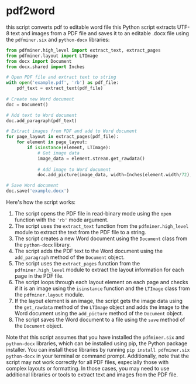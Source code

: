 # pdf2word
this script converts pdf to editable word file
this Python script extracts UTF-8 text and images from a PDF file and saves it to an editable .docx file using the `pdfminer.six` and `python-docx` libraries:

```python
from pdfminer.high_level import extract_text, extract_pages
from pdfminer.layout import LTImage
from docx import Document
from docx.shared import Inches

# Open PDF file and extract text to string
with open('example.pdf', 'rb') as pdf_file:
    pdf_text = extract_text(pdf_file)
    
# Create new Word document
doc = Document()

# Add text to Word document
doc.add_paragraph(pdf_text)

# Extract images from PDF and add to Word document
for page_layout in extract_pages(pdf_file):
    for element in page_layout:
        if isinstance(element, LTImage):
            # Get image data
            image_data = element.stream.get_rawdata()
            
            # Add image to Word document
            doc.add_picture(image_data, width=Inches(element.width/72), height=Inches(element.height/72))

# Save Word document
doc.save('example.docx')
```

Here's how the script works:

1. The script opens the PDF file in read-binary mode using the `open` function with the `'rb'` mode argument.
2. The script uses the `extract_text` function from the `pdfminer.high_level` module to extract the text from the PDF file to a string.
3. The script creates a new Word document using the `Document` class from the `python-docx` library.
4. The script adds the PDF text to the Word document using the `add_paragraph` method of the `Document` object.
5. The script uses the `extract_pages` function from the `pdfminer.high_level` module to extract the layout information for each page in the PDF file.
6. The script loops through each layout element on each page and checks if it is an image using the `isinstance` function and the `LTImage` class from the `pdfminer.layout` module.
7. If the layout element is an image, the script gets the image data using the `get_rawdata` method of the `LTImage` object and adds the image to the Word document using the `add_picture` method of the `Document` object.
8. The script saves the Word document to a file using the `save` method of the `Document` object.

Note that this script assumes that you have installed the `pdfminer.six` and `python-docx` libraries, which can be installed using pip, the Python package installer. You can install these libraries by running `pip install pdfminer.six python-docx` in your terminal or command prompt. Additionally, note that the script may not work correctly for all PDF files, especially those with complex layouts or formatting. In those cases, you may need to use additional libraries or tools to extract text and images from the PDF file.
